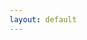 ```yaml
---
layout: default
---
```

<ul id="cate" class="list-unstyled">
</ul>
<script src="/js/purl.js">
</script>
<script type="text/javascript">
var dataStr = '{ {% for cat in site.categories %}{% if cat[0] != site.categories.first[0] %},{% endif %}"{{ cat[0] }}":[{% for post in cat[1] %}{% if post != cat[1].first %},{% endif %}{"url":"{{post.url}}", "title":"{{post.title}}", "date":"{{post.date | date:"%d/%m/%Y"}}"}{% endfor %}]{% endfor %} }',
    data = JSON.parse(dataStr);
    curTag = url.param('show');
    archieves = data[curTag];
    var t = "";
    for a in archieves {
       t +=  "<li><h4><span>" 
           + a.date + '</span> &raquo; <a href="' + a.url + '">'+ a.title
           + '</a></h4></li>';
    }
    $(#cate).html(t);
</script>

